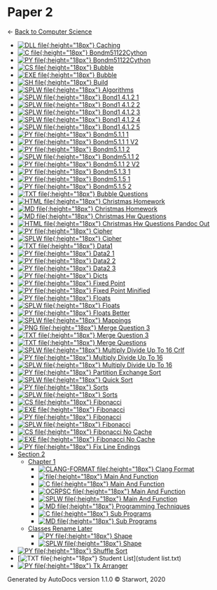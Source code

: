 # Paper 2

← [Back to Computer Science](..)

- [![DLL file](https://img.icons8.com/windows/512/4a90e2/dll.png){:height="18px"} Caching](Caching.dll)
- [![C file](https://img.icons8.com/windows/512/4a90e2/c.png){:height="18px"} Bondm51122Cython](bondm51122cython.c)
- [![PY file](https://img.icons8.com/windows/512/4a90e2/py.png){:height="18px"} Bondm51122Cython](bondm51122cython.py)
- [![CS file](https://img.icons8.com/windows/512/4a90e2/cs.png){:height="18px"} Bubble](bubble.cs)
- [![EXE file](https://img.icons8.com/windows/512/4a90e2/exe.png){:height="18px"} Bubble](bubble.exe)
- [![SH file](https://img.icons8.com/windows/512/4a90e2/important-file.png){:height="18px"} Build](build.sh)
- [![SPLW file](https://starwort.github.io/computer-science/icon-splw.png){:height="18px"} Algorithms](colliert_algorithms.splw)
- [![SPLW file](https://starwort.github.io/computer-science/icon-splw.png){:height="18px"} Bond1 4.1.2 1](colliert_bond1-4.1.2-1.splw)
- [![SPLW file](https://starwort.github.io/computer-science/icon-splw.png){:height="18px"} Bond1 4.1.2 2](colliert_bond1-4.1.2-2.splw)
- [![SPLW file](https://starwort.github.io/computer-science/icon-splw.png){:height="18px"} Bond1 4.1.2 3](colliert_bond1-4.1.2-3.splw)
- [![SPLW file](https://starwort.github.io/computer-science/icon-splw.png){:height="18px"} Bond1 4.1.2 4](colliert_bond1-4.1.2-4.splw)
- [![SPLW file](https://starwort.github.io/computer-science/icon-splw.png){:height="18px"} Bond1 4.1.2 5](colliert_bond1-4.1.2-5.splw)
- [![PY file](https://img.icons8.com/windows/512/4a90e2/py.png){:height="18px"} Bondm5.1.1 1](colliert_bondm5.1.1-1.py)
- [![PY file](https://img.icons8.com/windows/512/4a90e2/py.png){:height="18px"} Bondm5.1.1 1 V2](colliert_bondm5.1.1-1_v2.py)
- [![PY file](https://img.icons8.com/windows/512/4a90e2/py.png){:height="18px"} Bondm5.1.1 2](colliert_bondm5.1.1-2.py)
- [![SPLW file](https://starwort.github.io/computer-science/icon-splw.png){:height="18px"} Bondm5.1.1 2](colliert_bondm5.1.1-2.splw)
- [![PY file](https://img.icons8.com/windows/512/4a90e2/py.png){:height="18px"} Bondm5.1.1 2 V2](colliert_bondm5.1.1-2_v2.py)
- [![PY file](https://img.icons8.com/windows/512/4a90e2/py.png){:height="18px"} Bondm5.1.3 1](colliert_bondm5.1.3-1.py)
- [![PY file](https://img.icons8.com/windows/512/4a90e2/py.png){:height="18px"} Bondm5.1.5 1](colliert_bondm5.1.5-1.py)
- [![PY file](https://img.icons8.com/windows/512/4a90e2/py.png){:height="18px"} Bondm5.1.5 2](colliert_bondm5.1.5-2.py)
- [![TXT file](https://img.icons8.com/windows/512/4a90e2/document.png){:height="18px"} Bubble Questions](colliert_bubble_questions.txt)
- [![HTML file](https://img.icons8.com/windows/512/4a90e2/regular-document.png){:height="18px"} Christmas Homework](colliert_christmas_homework.html)
- [![MD file](https://img.icons8.com/windows/512/4a90e2/regular-document.png){:height="18px"} Christmas Homework](colliert_christmas_homework.html)
- [![MD file](https://img.icons8.com/windows/512/4a90e2/regular-document.png){:height="18px"} Christmas Hw Questions](colliert_christmas_hw_questions.html)
- [![HTML file](https://img.icons8.com/windows/512/4a90e2/regular-document.png){:height="18px"} Christmas Hw Questions Pandoc Out](colliert_christmas_hw_questions_pandoc_out.html)
- [![PY file](https://img.icons8.com/windows/512/4a90e2/py.png){:height="18px"} Cipher](colliert_cipher.py)
- [![SPLW file](https://starwort.github.io/computer-science/icon-splw.png){:height="18px"} Cipher](colliert_cipher.splw)
- [![TXT file](https://img.icons8.com/windows/512/4a90e2/document.png){:height="18px"} Data1](colliert_data1.txt)
- [![PY file](https://img.icons8.com/windows/512/4a90e2/py.png){:height="18px"} Data2 1](colliert_data2-1.py)
- [![PY file](https://img.icons8.com/windows/512/4a90e2/py.png){:height="18px"} Data2 2](colliert_data2-2.py)
- [![PY file](https://img.icons8.com/windows/512/4a90e2/py.png){:height="18px"} Data2 3](colliert_data2-3.py)
- [![PY file](https://img.icons8.com/windows/512/4a90e2/py.png){:height="18px"} Dicts](colliert_dicts.py)
- [![PY file](https://img.icons8.com/windows/512/4a90e2/py.png){:height="18px"} Fixed Point](colliert_fixed-point.py)
- [![PY file](https://img.icons8.com/windows/512/4a90e2/py.png){:height="18px"} Fixed Point Minified](colliert_fixed-point_minified.py)
- [![PY file](https://img.icons8.com/windows/512/4a90e2/py.png){:height="18px"} Floats](colliert_floats.py)
- [![SPLW file](https://starwort.github.io/computer-science/icon-splw.png){:height="18px"} Floats](colliert_floats.splw)
- [![PY file](https://img.icons8.com/windows/512/4a90e2/py.png){:height="18px"} Floats Better](colliert_floats_better.py)
- [![SPLW file](https://starwort.github.io/computer-science/icon-splw.png){:height="18px"} Mappings](colliert_mappings.splw)
- [![PNG file](https://img.icons8.com/windows/512/4a90e2/image-document.png){:height="18px"} Merge Question 3](colliert_merge_question_3.png)
- [![TXT file](https://img.icons8.com/windows/512/4a90e2/document.png){:height="18px"} Merge Question 3](colliert_merge_question_3.txt)
- [![TXT file](https://img.icons8.com/windows/512/4a90e2/document.png){:height="18px"} Merge Questions](colliert_merge_questions.txt)
- [![SPLW file](https://starwort.github.io/computer-science/icon-splw.png){:height="18px"} Multiply Divide Up To 16 Crlf](colliert_multiply_divide_up_to_16-crlf.splw)
- [![PY file](https://img.icons8.com/windows/512/4a90e2/py.png){:height="18px"} Multiply Divide Up To 16](colliert_multiply_divide_up_to_16.py)
- [![SPLW file](https://starwort.github.io/computer-science/icon-splw.png){:height="18px"} Multiply Divide Up To 16](colliert_multiply_divide_up_to_16.splw)
- [![PY file](https://img.icons8.com/windows/512/4a90e2/py.png){:height="18px"} Partition Exchange Sort](colliert_partition_exchange_sort.py)
- [![SPLW file](https://starwort.github.io/computer-science/icon-splw.png){:height="18px"} Quick Sort](colliert_quick_sort.splw)
- [![PY file](https://img.icons8.com/windows/512/4a90e2/py.png){:height="18px"} Sorts](colliert_sorts.py)
- [![SPLW file](https://starwort.github.io/computer-science/icon-splw.png){:height="18px"} Sorts](colliert_sorts.splw)
- [![CS file](https://img.icons8.com/windows/512/4a90e2/cs.png){:height="18px"} Fibonacci](fibonacci.cs)
- [![EXE file](https://img.icons8.com/windows/512/4a90e2/exe.png){:height="18px"} Fibonacci](fibonacci.exe)
- [![PY file](https://img.icons8.com/windows/512/4a90e2/py.png){:height="18px"} Fibonacci](fibonacci.py)
- [![SPLW file](https://starwort.github.io/computer-science/icon-splw.png){:height="18px"} Fibonacci](fibonacci.splw)
- [![CS file](https://img.icons8.com/windows/512/4a90e2/cs.png){:height="18px"} Fibonacci No Cache](fibonacci_no_cache.cs)
- [![EXE file](https://img.icons8.com/windows/512/4a90e2/exe.png){:height="18px"} Fibonacci No Cache](fibonacci_no_cache.exe)
- [![PY file](https://img.icons8.com/windows/512/4a90e2/py.png){:height="18px"} Fix Line Endings](fix_line_endings.py)
- [Section 2](section_2/index.html)
  - [Chapter 1](section_2/chapter_1/index.html)
    - [![CLANG-FORMAT file](https://img.icons8.com/windows/512/4a90e2/file-configuration.png){:height="18px"} Clang Format](section_2/chapter_1/.clang-format)
    - [![ file](https://img.icons8.com/windows/512/4a90e2/binary-file.png){:height="18px"} Main And Function](section_2/chapter_1/main_and_function)
    - [![C file](https://img.icons8.com/windows/512/4a90e2/c.png){:height="18px"} Main And Function](section_2/chapter_1/main_and_function.c)
    - [![OCRPSC file](https://img.icons8.com/windows/512/4a90e2/code-file.png){:height="18px"} Main And Function](section_2/chapter_1/main_and_function.ocrpsc)
    - [![SPLW file](https://starwort.github.io/computer-science/icon-splw.png){:height="18px"} Main And Function](section_2/chapter_1/main_and_function.splw)
    - [![MD file](https://img.icons8.com/windows/512/4a90e2/regular-document.png){:height="18px"} Programming Techniques](section_2/chapter_1/programming_techniques.html)
    - [![C file](https://img.icons8.com/windows/512/4a90e2/c.png){:height="18px"} Sub Programs](section_2/chapter_1/sub_programs.c)
    - [![MD file](https://img.icons8.com/windows/512/4a90e2/regular-document.png){:height="18px"} Sub Programs](section_2/chapter_1/sub_programs.html)
  - [Classes Rename Later](section_2/classes_RENAME_LATER/index.html)
    - [![PY file](https://img.icons8.com/windows/512/4a90e2/py.png){:height="18px"} Shape](section_2/classes_RENAME_LATER/shape.py)
    - [![SPLW file](https://starwort.github.io/computer-science/icon-splw.png){:height="18px"} Shape](section_2/classes_RENAME_LATER/shape.splw)
- [![PY file](https://img.icons8.com/windows/512/4a90e2/py.png){:height="18px"} Shuffle Sort](shuffle_sort.py)
- [![TXT file](https://img.icons8.com/windows/512/4a90e2/document.png){:height="18px"} Student List](student list.txt)
- [![PY file](https://img.icons8.com/windows/512/4a90e2/py.png){:height="18px"} Tk Arranger](tk_arranger.py)

Generated by AutoDocs version 1.1.0 © Starwort, 2020
